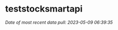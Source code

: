 
<!-- README.md is generated from README.Rmd. Please edit that file -->

# teststocksmartapi

*Date of most recent data pull: 2023-05-09 06:39:35*
